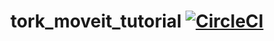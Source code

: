 # tork_moveit_tutorial [![CircleCI](https://circleci.com/gh/tork-a/tork_moveit_tutorial.svg?style=svg&circle-token=6262274dd1fa12ee8ed6b0a4d4e7bd85c6c0f7d3)](https://circleci.com/gh/tork-a/tork_moveit_tutorial)
